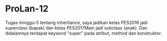 # ProLan-12

Tugas minggu-5 tentang inheritance, saya jadikan kelas PES2016 jadi superclass (bapak) dan kelas PES2017Main jadi subclass (anak). Dan didalamnya terdapat keyword "super" pada atribut, method dan konstruktor.
